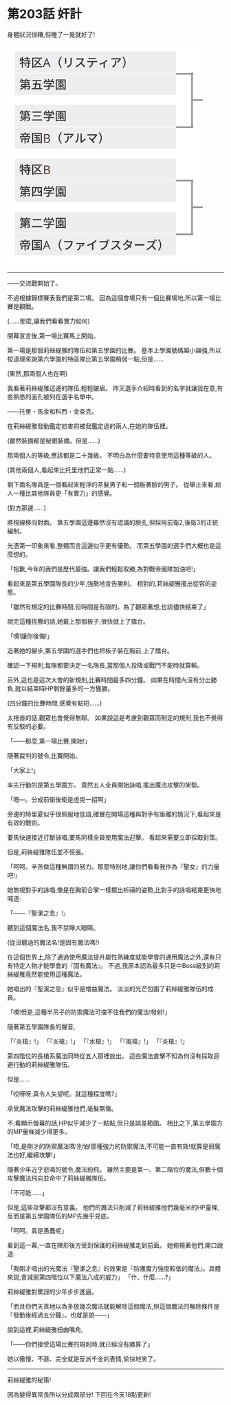 # 第203話 奸計

身體狀況很糟,但睡了一覺就好了!

![交流戰的錦標賽表(插圖)](./images/203.png)

---

——交流戰開始了。

不過根據錦標賽表我們是第二場。
因為這個會場只有一個比賽場地,所以第一場比賽是觀戰。

(......那麼,讓我們看看實力如何)

開幕宣言後,第一場比賽馬上開始。

第一場是那個莉絲緹雅的隊伍和第五學園的比賽。
基本上學園號碼越小越強,所以按道理來說第六學園的特區隊比第五學園稍弱一點,但是......

(果然,那兩個人也在啊)

我看著莉絲緹雅這邊的隊伍,輕輕皺眉。
昨天選手介紹時看到的名字就讓我在意,有些熟悉的面孔被列在選手名單中。

——托里・馬金和科西・金查克。

在莉絲緹雅發動鑑定妨害前被我鑑定過的兩人,在她的隊伍裡。

(雖然裝備都是秘銀裝備。但是......)

那兩個人的等級,應該都是二十幾級。
不明白為什麼要特意使用這種等級的人。

(其他兩個人,看起來比托里他們正常一點......)

剩下兩名隊員是一個看起來輕浮的茶髮男子和一個板著臉的男子。
從舉止來看,給人一種比其他隊員更「有實力」的感覺。

(對方那邊......)

將視線移向對面。
第五學園這邊雖然沒有認識的臉孔,但採用前衛2,後衛3的正統編制。

光憑第一印象來看,整體而言這邊似乎更有優勢。
而第五學園的選手們大概也是這麼想的。

「抱歉,今年的我們是歷代最強。讓我們輕鬆取勝,為對戰帝國隊加油吧!」

看起來是第五學園隊長的少年,強勢地宣告勝利。
相對的,莉絲緹雅擺出從容的姿態。

「雖然有規定的比賽時間,但時間是有限的。為了觀眾著想,也該儘快結束了」

說完這種挑釁的話,她戴上那個板子,很快就上了擂台。

「嘖!讓你後悔!」

追著她的腳步,第五學園的選手們也把板子裝在胸前,上了擂台。

確認一下規則,每隊都要決定一名隊長,當那個人投降或戰鬥不能時就算輸。

另外,這也是這次大會的新規則,比賽時間最多四分鐘。
如果在時間內沒有分出勝負,就以結束時HP剩餘量多的一方獲勝。

(四分鐘的比賽時間,感覺有點短......)

太拖沓的話,觀眾也會覺得無聊。
如果說這是考慮到觀眾而制定的規則,我也不覺得有反駁的必要。

「——那麼,第一場比賽,開始!」

隨著裁判的號令,比賽開始。

「大家上!」

率先行動的是第五學園方。
竟然五人全員開始詠唱,擺出魔法攻擊的架勢。

「嗯—。分成前衛後衛是虛晃一招啊」

旁邊的特里夏似乎很佩服地低語,確實在開場這種與對手有距離的情況下,看起來是有效的戰術。

要馬快速接近打斷詠唱,要馬同樣全員使用魔法迎擊。
看起來需要立即採取對策。

但是,莉絲緹雅隊伍並不慌張。

「呵呵。辛苦做這種無謂的努力。那麼特別地,讓你們看看我作為『聖女』的力量吧!」

她無視對手的詠唱,像是在胸前合掌一樣擺出祈禱的姿勢,比對手的詠唱結束更快地喊道:

「——『聖潔之息』!」

聽到這個魔法名,我不禁睜大眼睛。

(從沒聽過的魔法名!是固有魔法嗎!)

在這個世界上,除了通過使用魔法提升屬性熟練度就能學會的通用魔法之外,還有只有特定人物才能學會的『固有魔法』。
不過,我原本認為最多只是中Boss級別的莉絲緹雅竟然能使用這種魔法。

她唱出的『聖潔之息』似乎是增益魔法。
淡淡的光芒包圍了莉絲緹雅隊伍的成員。

「嘖!但是,這種半吊子的防禦魔法可擋不住我們的魔法!發射!」

隨著第五學園隊長的聲音,

「『炎槍』!」
「『炎槍』!」
「『水槍』!」
「『風槍』!」
「『炎槍』!」

第四階位的長槍系魔法同時從五人那裡放出。
這些魔法直擊不知為何沒有採取迴避行動的莉絲緹雅隊伍。

但是......

「哎呀呀,真令人失望呢。就這種程度嗎?」

承受魔法攻擊的莉絲緹雅他們,毫髮無傷。

不,看顯示螢幕的話,HP似乎減少了一點點,但只是誤差範圍。
相比之下,第五學園方的MP量條減少得更多。

「唔,是剛才的防禦魔法嗎!別怕!那種強力的防禦魔法,不可能一直有效!就算是弱魔法也好,繼續攻擊!」

隨著少年近乎悲鳴的號令,魔法紛飛。
雖然主要是第一、第二階位的魔法,但數十個攻擊魔法飛向並命中了莉絲緹雅隊伍。

「不可能......」

但是,這些攻擊都沒有意義。
他們的魔法只削減了莉絲緹雅他們幾毫米的HP量條,反而是第五學園隊伍的MP先幾乎見底。

「呵呵。真是愚蠢呢」

看到這一幕,一直在陣形後方受到保護的莉絲緹雅走到前面。
她俯視著他們,開口說道:

「我剛才唱出的光魔法『聖潔之息』的效果是『防護魔力強度較低的魔法』。具體來說,會減弱第四階位以下魔法八成的威力」
「什、什麼......?」

莉絲緹雅對驚訝的少年步步進逼。

「而且你們天真地以為多放幾次魔法就能解除這個魔法,但這個魔法的解除條件是『發動後經過五分鐘』。也就是說——」

說到這裡,莉絲緹雅扭曲嘴角,

「——你們接受這場比賽的規則時,就已經沒有勝算了」

她以傲慢、不遜、完全就是反派千金的表情,愉快地笑了。

---

莉絲緹雅的秘策!

因為變得異常長所以分成兩部分!
下回在今天18點更新!
